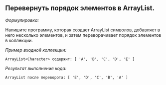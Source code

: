 ## Перевернуть порядок элементов в ArrayList.

*Формулировка:*

Напишите программу, которая создает ArrayList символов, добавляет в него несколько элементов, 
и затем переворачивает порядок элементов в коллекции.

*Пример входной коллекции:*

```
ArrayList<Character> содержит: [ 'A', 'B', 'C', 'D', 'E' ]
```
*Результат выполнения кода:*
```
ArrayList после переворота: [ 'E', 'D', 'C', 'B', 'A' ]
```